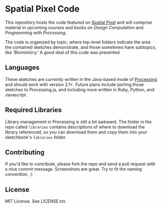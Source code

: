 # Spatial Pixel Code

This repository hosts the code featured on [Spatial Pixel](http://spatialpixel.com) and will 
comprise material in upcoming courses and books on _Design Computation_ and 
_Programming with Processing_.

The code is organized by topic, where top-level folders indicate the area the contained sketches 
demonstrate, and those sometimes have subtopics, like 'Biomimicry.' A good deal of this code was presented

## Languages

These sketches are currently written in the Java-based mode of [Processing](http://processing.org)
and should work with version 2.1+. Future plans include porting those sketches to Processing.js, and including more written in Ruby, Python, and Javascript.

## Required Libraries

Library management in Processing is still a bit awkward. The folder in the repo called 
`libraries` contains descriptions of where to download the library referenced, so you can 
download them and copy them into your sketchbook's `libraries` folder.

## Contributing

If you'd like to contribute, please fork the repo and send a pull request with 
a nice commit message. Screenshots are great. Try to fit the naming convention. :)

## License

MIT License. See LICENSE.txt.
